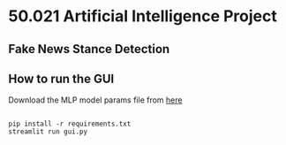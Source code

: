 # 50.021 Artificial Intelligence Project
## Fake News Stance Detection

## How to run the GUI

Download the MLP model params file from [here](https://drive.google.com/file/d/1aNmluH9ZvlsAwEWUz5ijVxLj_l_PS70_/view?usp=sharing)

``` 

pip install -r requirements.txt
streamlit run gui.py

```